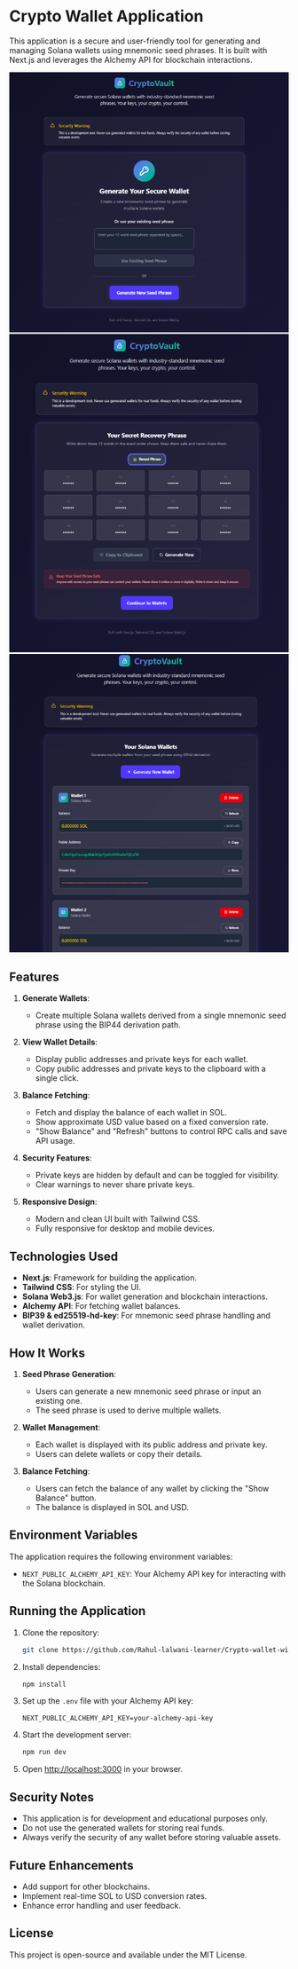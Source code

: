 # Crypto Wallet Application

This application is a secure and user-friendly tool for generating and managing Solana wallets using mnemonic seed phrases. It is built with Next.js and leverages the Alchemy API for blockchain interactions.

![main page](mainpage.png)
![secret Phrase](secretPhrase.png)
![Wallets](wallets.png)
## Features

1. **Generate Wallets**:
   - Create multiple Solana wallets derived from a single mnemonic seed phrase using the BIP44 derivation path.

2. **View Wallet Details**:
   - Display public addresses and private keys for each wallet.
   - Copy public addresses and private keys to the clipboard with a single click.

3. **Balance Fetching**:
   - Fetch and display the balance of each wallet in SOL.
   - Show approximate USD value based on a fixed conversion rate.
   - "Show Balance" and "Refresh" buttons to control RPC calls and save API usage.

4. **Security Features**:
   - Private keys are hidden by default and can be toggled for visibility.
   - Clear warnings to never share private keys.

5. **Responsive Design**:
   - Modern and clean UI built with Tailwind CSS.
   - Fully responsive for desktop and mobile devices.

## Technologies Used

- **Next.js**: Framework for building the application.
- **Tailwind CSS**: For styling the UI.
- **Solana Web3.js**: For wallet generation and blockchain interactions.
- **Alchemy API**: For fetching wallet balances.
- **BIP39 & ed25519-hd-key**: For mnemonic seed phrase handling and wallet derivation.

## How It Works

1. **Seed Phrase Generation**:
   - Users can generate a new mnemonic seed phrase or input an existing one.
   - The seed phrase is used to derive multiple wallets.

2. **Wallet Management**:
   - Each wallet is displayed with its public address and private key.
   - Users can delete wallets or copy their details.

3. **Balance Fetching**:
   - Users can fetch the balance of any wallet by clicking the "Show Balance" button.
   - The balance is displayed in SOL and USD.

## Environment Variables

The application requires the following environment variables:

- `NEXT_PUBLIC_ALCHEMY_API_KEY`: Your Alchemy API key for interacting with the Solana blockchain.

## Running the Application

1. Clone the repository:
   ```bash
   git clone https://github.com/Rahul-lalwani-learner/Crypto-wallet-with-rpc.git
   ```

2. Install dependencies:
   ```bash
   npm install
   ```

3. Set up the `.env` file with your Alchemy API key:
   ```env
   NEXT_PUBLIC_ALCHEMY_API_KEY=your-alchemy-api-key
   ```

4. Start the development server:
   ```bash
   npm run dev
   ```

5. Open [http://localhost:3000](http://localhost:3000) in your browser.

## Security Notes

- This application is for development and educational purposes only.
- Do not use the generated wallets for storing real funds.
- Always verify the security of any wallet before storing valuable assets.

## Future Enhancements

- Add support for other blockchains.
- Implement real-time SOL to USD conversion rates.
- Enhance error handling and user feedback.

## License

This project is open-source and available under the MIT License.
